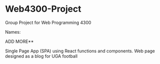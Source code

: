 # Web4300-Project
Group Project for Web Programming 4300

Names:

ADD MORE**

Single Page App (SPA) using React functions and components. Web page designed as a blog for UGA football

